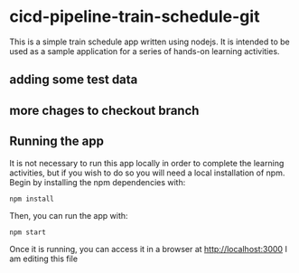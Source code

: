 # cicd-pipeline-train-schedule-git

This is a simple train schedule app written using nodejs. It is intended to be used as a sample application for a series of hands-on learning activities.

## adding some test data
## more chages to checkout branch
## Running the app

It is not necessary to run this app locally in order to complete the learning activities, but if you wish to do so you will need a local installation of npm. Begin by installing the npm dependencies with:

    npm install

Then, you can run the app with:

    npm start

Once it is running, you can access it in a browser at [http://localhost:3000](http://localhost:3000)
I am editing this file

